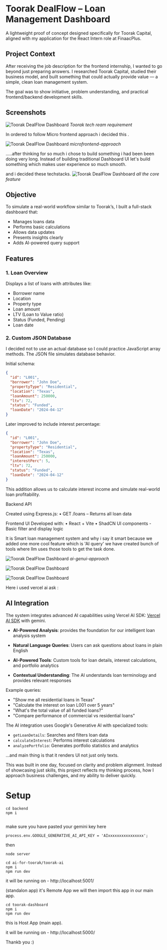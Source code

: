 

# Toorak DealFlow – Loan Management Dashboard

A lightweight proof of concept designed specifically for Toorak Capital, aligned with my application for the React Intern role at FinaacPlus.

## Project Context

After receiving the job description for the frontend internship, I wanted to go beyond just preparing answers. I researched Toorak Capital, studied their business model, and built something that could actually provide value — a simple, clean loan management system.

The goal was to show initiative, problem understanding, and practical frontend/backend development skills.

## Screenshots

![Toorak DealFlow Dashboard](/photos/tc1.png)
*Toorak tech ream requirement*


In ordered to follow Micro frontend approach i decided this .

![Toorak DealFlow Dashboard](/photos/mfe.png)
*microfrontend-approach*


.....after thinking for so much i chose to build something i had been been doing very long. Instead of building traditional Dashboard UI let's build something which makes user experience so much smooth.

and i decided these techstacks.
![Toorak DealFlow Dashboard](/photos/slms.png)
*all the core feature*




## Objective

To simulate a real-world workflow similar to Toorak’s, I built a full-stack dashboard that:

- Manages loans data
- Performs basic calculations
- Allows data updates
- Presents insights clearly
- Adds AI-powered query support

## Features

### 1. Loan Overview

Displays a list of loans with attributes like:

- Borrower name
- Location
- Property type
- Loan amount
- LTV (Loan to Value ratio)
- Status (Funded, Pending)
- Loan date

### 2. Custom JSON Database

I decided not to use an actual database so I could practice JavaScript array methods. The JSON file simulates database behavior.

Initial schema:

```json
{
  "id": "L001",
  "borrower": "John Doe",
  "propertyType": "Residential",
  "location": "Texas",
  "loanAmount": 250000,
  "ltv": 72,
  "status": "Funded",
  "loanDate": "2024-04-12"
}

```
Later improved to include interest percentage:

```json
{
  "id": "L001",
  "borrower": "John Doe",
  "propertyType": "Residential",
  "location": "Texas",
  "loanAmount": 250000,
  "interestPerc": 5,
  "ltv": 72,
  "status": "Funded",
  "loanDate": "2024-04-12"
}
```

This addition allows us to calculate interest income and simulate real-world loan profitability.


Backend API

Created using Express.js:
	•	GET /loans – Returns all loan data



Frontend UI
Developed with:
	•	React + Vite
	•	ShadCN UI components
    -  Basic filter and display logic

 
It is Smart loan management system and why i say it smart because we added one more cool feature which is 'AI query' we have created bunch of tools where llm uses those tools to get the task done. 



![Toorak DealFlow Dashboard](/photos/vercel-ai-sdk-ui-gen.png)
*ai-genui-approach*

![Toorak DealFlow Dashboard](/photos/genui1.png)


![Toorak DealFlow Dashboard](/photos/genui2.png)


Here i used vercel ai ask : 
## AI Integration

The system integrates advanced AI capabilities using Vercel AI SDK: [Vercel AI SDK](https://sdk.vercel.ai/docs)
with gemini.

- **AI-Powered Analysis**:  provides the foundation for our intelligent loan analysis system

- **Natural Language Queries**: Users can ask questions about loans in plain English
- **AI-Powered Tools**: Custom tools for loan details, interest calculations, and portfolio analytics
- **Contextual Understanding**: The AI understands loan terminology and provides relevant responses

Example queries:
- "Show me all residential loans in Texas"
- "Calculate the interest on loan L001 over 5 years"
- "What's the total value of all funded loans?"
- "Compare performance of commercial vs residential loans"

The AI integration uses Google's Generative AI with specialized tools:
- `getLoanDetails`: Searches and filters loan data
- `calculateInterest`: Performs interest calculations
- `analyzePortfolio`: Generates portfolio statistics and analytics

...and main thing is that it renders UI not just only texts.

 
 This was built in one day, focused on clarity and problem alignment. Instead of showcasing just skills, this project reflects my thinking process, how I approach business challenges, and my ability to deliver quickly.



 # Setup

 ```
 cd backend
 npm i


 ```
 make sure you have pasted your gemini key here
 
```
process.env.GOOGLE_GENERATIVE_AI_API_KEY = 'AIxxxxxxxxxxxxxxxx';
```

then  

```
node server
```


```
cd ai-for-toorak/toorak-ai
npm i
npm run dev
```

it will be running on - http://localhost:5001/

(standalon app) it's Remote App we will then import this app in our main app.


```
cd toorak-dashboard
npm i
npm run dev

```
this is Host App (main app).

it will be running on - http://localhost:5000/





Thankb you :)